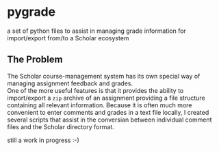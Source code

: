 pygrade
=======

a set of python files to assist in managing grade information for import/export from/to a Scholar ecosystem

## The Problem
The Scholar course-management system has its own special way of managing assignment feedback and grades.  
One of the more useful features is that it provides the ability to import/export a `zip` archive of an assignment providing a file structure containing 
all relevant information.
Because it is often much more convenient to enter comments and grades in a text file locally, I created several scripts that assist 
in the conversian between individual comment files and the Scholar directory format.

still a work in progress :-)
